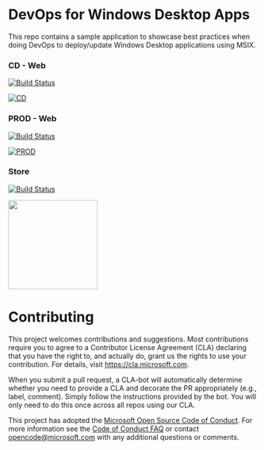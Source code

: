 
# DevOps for Windows Desktop Apps

This repo contains a sample application to showcase best practices when doing DevOps to deploy/update Windows Desktop applications using MSIX.

### CD - Web 
[![Build Status](https://dev.azure.com/devops-for-client-apps/WpfCoreApp/_apis/build/status/CI-build?branchName=master&jobName=Build&configuration=Build%20Channel_CD_Web)](https://dev.azure.com/devops-for-client-apps/WpfCoreApp/_build/latest?definitionId=1&branchName=master)

[![CD](https://img.shields.io/azure-devops/release/devops-for-client-apps/99e907d0-45c4-4065-9d18-a85a42d82d83/1/1.svg?style=flat-square)](https://wpfcoreapp.azurewebsites.net/CD/)

### PROD - Web
[![Build Status](https://dev.azure.com/devops-for-client-apps/WpfCoreApp/_apis/build/status/CI-build?branchName=master&jobName=Build&configuration=Build%20Channel_Prod_Web)](https://dev.azure.com/devops-for-client-apps/WpfCoreApp/_build/latest?definitionId=1&branchName=master)

[![PROD](https://img.shields.io/azure-devops/release/devops-for-client-apps/99e907d0-45c4-4065-9d18-a85a42d82d83/1/9.svg?style=flat-square)](https://wpfcoreapp.z5.web.core.windows.net/Prod)

### Store
[![Build Status](https://dev.azure.com/devops-for-client-apps/WpfCoreApp/_apis/build/status/CI-build?branchName=master&jobName=Build&configuration=Build%20Channel_CD_Web)](https://dev.azure.com/devops-for-client-apps/WpfCoreApp/_build/latest?definitionId=1&branchName=master)
<p>
<img src="https://assets.windowsphone.com/85864462-9c82-451e-9355-a3d5f874397a/English_get-it-from-MS_InvariantCulture_Default.png" width="180" />
</p>


# Contributing

This project welcomes contributions and suggestions.  Most contributions require you to agree to a
Contributor License Agreement (CLA) declaring that you have the right to, and actually do, grant us
the rights to use your contribution. For details, visit https://cla.microsoft.com.

When you submit a pull request, a CLA-bot will automatically determine whether you need to provide
a CLA and decorate the PR appropriately (e.g., label, comment). Simply follow the instructions
provided by the bot. You will only need to do this once across all repos using our CLA.

This project has adopted the [Microsoft Open Source Code of Conduct](https://opensource.microsoft.com/codeofconduct/).
For more information see the [Code of Conduct FAQ](https://opensource.microsoft.com/codeofconduct/faq/) or
contact [opencode@microsoft.com](mailto:opencode@microsoft.com) with any additional questions or comments.
